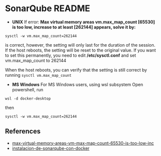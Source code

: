  # SonarQube README

 - **UNIX**
 If error: **Max virtual memory areas vm.max_map_count [65530] is too low, increase to at least [262144] appears, solve it by:**

 `` sysctl -w vm.max_map_count=262144 ``

 is correct, however, the setting will only last for the duration of the session. If the host reboots, the setting will be reset to the original value.
 If you want to set this permanently, you need to edit **/etc/sysctl.conf** and set vm.max_map_count to 262144
 
 When the host reboots, you can verify that the setting is still correct by running ``sysctl vm.max_map_count``

 
 - **MS Windows**
 For MS Windows users, using wsl subsystem
 Open powershell, run

  ``wsl -d docker-desktop``

 then

  ``sysctl -w vm.max_map_count=262144``


  ## References

 - [max-virtual-memory-areas-vm-max-map-count-65530-is-too-low-inc](https://stackoverflow.com/questions/51445846/elasticsearch-max-virtual-memory-areas-vm-max-map-count-65530-is-too-low-inc)
 - [instalacion-de-sonarqube-con-docker](https://aprenderdevops.com/instalacion-de-sonarqube-con-docker/) 